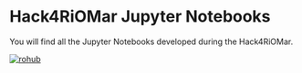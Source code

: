 # Hack4RiOMar Jupyter Notebooks

You will find all the Jupyter Notebooks developed during the Hack4RiOMar.

<a href="https://w3id.org/ro-id/a0007726-0f5b-4ccb-a160-f350d669805e">
        <img alt="rohub" src="https://img.shields.io/badge/RoHub-FAIR_Executable_Research_Object-2ea44f?logo=Open+Access&logoColor=blue">
</a>


```{tableofcontents}
```
